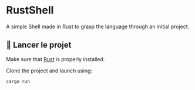 # RustShell
A simple Shell made in Rust to grasp the language through an initial project.

## 🚀 Lancer le projet

Make sure that [Rust](https://www.rust-lang.org/tools/install) is properly installed.

Clone the project and launch using:

```bash
cargo run
